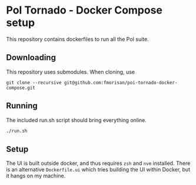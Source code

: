 # PoI Tornado - Docker Compose setup

This repository contains dockerfiles to run all the PoI suite.

## Downloading
This repository uses submodules. When cloning, use
```
git clone --recursive git@github.com:fmorisan/poi-tornado-docker-compose.git
```

## Running
The included run.sh script should bring everything online.
```bash
./run.sh
```

## Setup
The UI is built outside docker, and thus requires `zsh` and `nvm` installed. There is an alternative `Dockerfile.ui` which tries building the UI within Docker, but it hangs on my machine.
